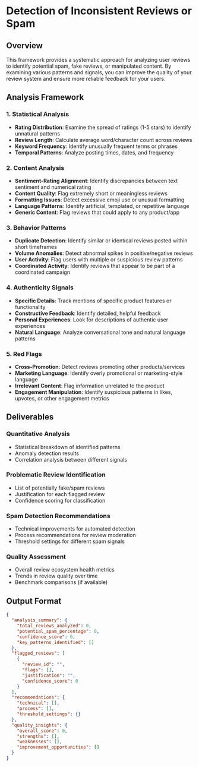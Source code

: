 # Detection of Inconsistent Reviews or Spam

## Overview
This framework provides a systematic approach for analyzing user reviews to identify potential spam, fake reviews, or manipulated content. By examining various patterns and signals, you can improve the quality of your review system and ensure more reliable feedback for your users.

## Analysis Framework

### 1. Statistical Analysis
- **Rating Distribution**: Examine the spread of ratings (1-5 stars) to identify unnatural patterns
- **Review Length**: Calculate average word/character count across reviews
- **Keyword Frequency**: Identify unusually frequent terms or phrases
- **Temporal Patterns**: Analyze posting times, dates, and frequency

### 2. Content Analysis
- **Sentiment-Rating Alignment**: Identify discrepancies between text sentiment and numerical rating
- **Content Quality**: Flag extremely short or meaningless reviews
- **Formatting Issues**: Detect excessive emoji use or unusual formatting
- **Language Patterns**: Identify artificial, templated, or repetitive language
- **Generic Content**: Flag reviews that could apply to any product/app

### 3. Behavior Patterns
- **Duplicate Detection**: Identify similar or identical reviews posted within short timeframes
- **Volume Anomalies**: Detect abnormal spikes in positive/negative reviews
- **User Activity**: Flag users with multiple or suspicious review patterns
- **Coordinated Activity**: Identify reviews that appear to be part of a coordinated campaign

### 4. Authenticity Signals
- **Specific Details**: Track mentions of specific product features or functionality
- **Constructive Feedback**: Identify detailed, helpful feedback
- **Personal Experiences**: Look for descriptions of authentic user experiences
- **Natural Language**: Analyze conversational tone and natural language patterns

### 5. Red Flags
- **Cross-Promotion**: Detect reviews promoting other products/services
- **Marketing Language**: Identify overly promotional or marketing-style language
- **Irrelevant Content**: Flag information unrelated to the product
- **Engagement Manipulation**: Identify suspicious patterns in likes, upvotes, or other engagement metrics

## Deliverables

### Quantitative Analysis
- Statistical breakdown of identified patterns
- Anomaly detection results
- Correlation analysis between different signals

### Problematic Review Identification
- List of potentially fake/spam reviews
- Justification for each flagged review
- Confidence scoring for classification

### Spam Detection Recommendations
- Technical improvements for automated detection
- Process recommendations for review moderation
- Threshold settings for different spam signals

### Quality Assessment
- Overall review ecosystem health metrics
- Trends in review quality over time
- Benchmark comparisons (if available)

## Output Format
```json
{
  "analysis_summary": {
    "total_reviews_analyzed": 0,
    "potential_spam_percentage": 0,
    "confidence_score": 0,
    "key_patterns_identified": []
  },
  "flagged_reviews": [
    {
      "review_id": "",
      "flags": [],
      "justification": "",
      "confidence_score": 0
    }
  ],
  "recommendations": {
    "technical": [],
    "process": [],
    "threshold_settings": {}
  },
  "quality_insights": {
    "overall_score": 0,
    "strengths": [],
    "weaknesses": [],
    "improvement_opportunities": []
  }
}
```
